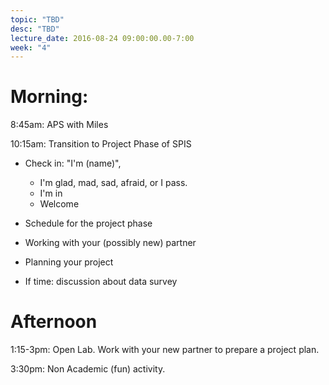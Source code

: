 ```yaml
---
topic: "TBD"
desc: "TBD"
lecture_date: 2016-08-24 09:00:00.00-7:00
week: "4"
---
```



# Morning:

8:45am: APS with Miles

10:15am: Transition to Project Phase of SPIS

* Check in: "I'm (name)", 
    * I'm glad, mad, sad, afraid, or I pass.
    * I'm in
    * Welcome

* Schedule for the project phase
* Working with your (possibly new) partner
* Planning your project
 
* If time: discussion about data survey

# Afternoon

1:15-3pm: Open Lab.   Work with your new partner to prepare a project plan.

3:30pm: Non Academic (fun) activity.
